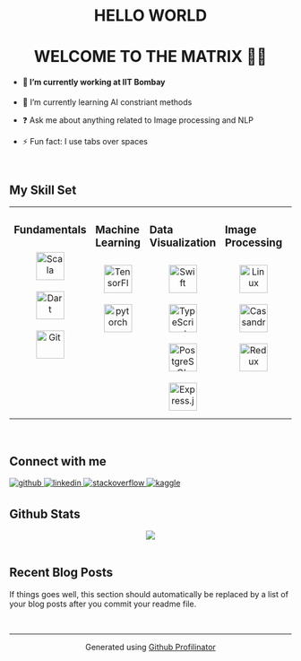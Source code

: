 # <div align="center">HELLO WORLD</div>  
  

# <div align="center">WELCOME TO THE MATRIX 👨‍💻</div>  
  

- #### 🔭 I’m currently working at IIT Bombay  
  

- 🌱 I’m currently learning AI constriant methods  
  

- ❓ Ask me about anything related to Image processing and NLP  
  

- ⚡ Fun fact: I use tabs over spaces  
  

<br/>  


## My Skill Set    
<table><tr><td valign="top" width="20%">

### Fundamentals  
<div align="center">  
<img style="margin: 10px" src="https://devicons.github.io/devicon/devicon.git/icons/scala/scala-original-wordmark.svg" alt="Scala" height="50" />  
<img style="margin: 10px" src="https://www.vectorlogo.zone/logos/dartlang/dartlang-icon.svg" alt="Dart" height="50" />  
<img style="margin: 10px" src="https://www.vectorlogo.zone/logos/git-scm/git-scm-icon.svg" alt="Git" height="50" />  

</div></td><td valign="top" width="20%">

### Machine Learning  
<div align="center">  
<img style="margin: 10px" src="https://www.vectorlogo.zone/logos/tensorflow/tensorflow-icon.svg" alt="TensorFlow" height="50" />  
<img style="margin: 10px" src="https://www.vectorlogo.zone/logos/pytorch/pytorch-icon.svg" alt="pytorch" height="50" />    



</div></td><td valign="top" width="20%">

### Data Visualization  
<div align="center">  
<img style="margin: 10px" src="https://devicons.github.io/devicon/devicon.git/icons/swift/swift-original-wordmark.svg" alt="Swift" height="50" />  
<img style="margin: 10px" src="https://devicons.github.io/devicon/devicon.git/icons/typescript/typescript-original.svg" alt="TypeScript" height="50" />  
<img style="margin: 10px" src="https://devicons.github.io/devicon/devicon.git/icons/postgresql/postgresql-original-wordmark.svg" alt="PostgreSQL" height="50" />  
<img style="margin: 10px" src="https://devicons.github.io/devicon/devicon.git/icons/express/express-original-wordmark.svg" alt="Express.js" height="50" />  

</div></td><td valign="top" width="20%">
  
### Image Processing  
<div align="center">  
<img style="margin: 10px" src="https://devicons.github.io/devicon/devicon.git/icons/linux/linux-original.svg" alt="Linux" height="50" />  
<img style="margin: 10px" src="https://www.vectorlogo.zone/logos/apache_cassandra/apache_cassandra-icon.svg" alt="Cassandra" height="50" />  
<img style="margin: 10px" src="https://devicons.github.io/devicon/devicon.git/icons/redux/redux-original.svg" alt="Redux" height="50" />  


</div></td><td valign="top" width="20%">

### NLP  
<div align="center">  
<img style="margin: 10px" src="https://devicons.github.io/devicon/devicon.git/icons/linux/linux-original.svg" alt="Linux" height="50" />  
<img style="margin: 10px" src="https://www.vectorlogo.zone/logos/apache_cassandra/apache_cassandra-icon.svg" alt="Cassandra" height="50" />  
<img style="margin: 10px" src="https://devicons.github.io/devicon/devicon.git/icons/redux/redux-original.svg" alt="Redux" height="50" /> 
  
</div></td></tr></table> 
  

<br/>  


## Connect with me  
<a href="https://github.com/charlie6echo" target="_blank">
<img src=https://img.shields.io/badge/github-%2324292e.svg?&style=for-the-badge&logo=github&logoColor=white alt=github style="margin-bottom: 5px;" />
</a>
<a href="https://linkedin.com/in/shubhamc6e" target="_blank">
<img src=https://img.shields.io/badge/linkedin-%231E77B5.svg?&style=for-the-badge&logo=linkedin&logoColor=white alt=linkedin style="margin-bottom: 5px;" />
</a>
<a href="https://stackoverflow.com/users/11075575" target="_blank">
<img src=https://img.shields.io/badge/stackoverflow-%23F28032.svg?&style=for-the-badge&logo=stackoverflow&logoColor=white alt=stackoverflow style="margin-bottom: 5px;" />
</a>
<a href="https://www.kaggle.com/charlie6echo " target="_blank">
<img src=https://img.shields.io/badge/kaggle-%2344BAE8.svg?&style=for-the-badge&logo=kaggle&logoColor=white alt=kaggle style="margin-bottom: 5px;" />
</a>  
  

<br/>  


## Github Stats  
<div align="center"><img src="https://github-readme-stats.vercel.app/api?username=charlie6echo&show_icons=true&count_private=true" align="center" /></div>  

<br/>  


## Recent Blog Posts  
<!-- BLOG-POST-LIST:START -->  
If things goes well, this section should automatically be replaced by a list of your blog posts after you commit your readme file. 
<!-- BLOG-POST-LIST:END -->
<br />

----
<div align="center">Generated using <a href="https://profilinator.rishav.dev/" target="_blank">Github Profilinator</a></div>
